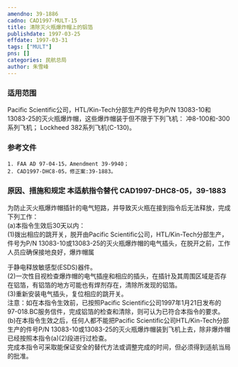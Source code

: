 ```yaml
---
amendno: 39-1886  
cadno: CAD1997-MULT-15  
title: 清除灭火瓶爆炸帽上的铝箔  
publishdate: 1997-03-25  
effdate: 1997-03-31  
tags: ["MULT"]  
pns: []  
categories: 民航总局  
author: 朱雪峰  
---
```

  
### 适用范围  
Pacific Scientific公司，HTL/Kin-Tech分部生产的件号为P/N 13083-10和13083-25的灭火瓶爆炸帽，这些爆炸帽装于但不限于下列飞机：
冲8-100和-300系列飞机； Lockheed 382系列飞机(C-130)。  
  
<!--more-->  
### 参考文件  
    1. FAA AD 97-04-15，Amendment 39-9940；  
    2. CAD1997-DHC8-05，修正案:39-1883。  
  
### 原因、措施和规定 本适航指令替代 CAD1997-DHC8-05，39-1883  
为防止灭火瓶爆炸帽插针的电气短路，并导致灭火瓶在接到指令后无法释放，完成下列工作：  
(a)本指令生效后30天以内：  
      (1)拨出相应的跳开关，脱开由Pacific Scientific公司，HTL/Kin-Tech分部生产，件号为P/N 13083-10或13083-25的灭火瓶爆炸帽的电气插头，在脱开之前，工作人员应确保接地良好，爆炸帽属  
      
于静电释放敏感型(ESDS)器件。  
      (2)一次性目视检查爆炸帽的电气插座和相应的插头，在插针及其周围区域是否存在铝箔，有铝箔的地方可能也有焊剂存在，清除所发现的铝箔。  
(3)重新安装电气插头，复位相应的跳开关。  
    注意：如在本指令生效前，已按照Pacific Scientific公司1997年1月21日发布的97-018.BC服务信件，完成铝箔的检查和清除，则可认为已符合本指令的要求。  
    (b)在本指令生效之后，任何人都不能把Pacific Scientific公司HTL/Kin-Tech分部生产的件号P/N 13083-10或13083-25的灭火瓶爆炸帽装到飞机上去，除非爆炸帽已经按照本指令(a)(2)段进行过检查。  
    完成本指令可采取能保证安全的替代方法或调整完成的时间，但必须得到适航当局的批准。  
